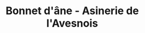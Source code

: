 ---
title: "Bonnet d'âne - Asinerie de l'Avesnois"
url: /maroilles/bonnet-dane-asinerie-de-lavesnois/
shop: beauté
---